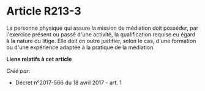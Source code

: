 # Article R213-3

La personne physique qui assure la mission de médiation doit posséder, par l'exercice présent ou passé d'une activité, la
qualification requise eu égard à la nature du litige. Elle doit en outre justifier, selon le cas, d'une formation ou d'une
expérience adaptée à la pratique de la médiation.

**Liens relatifs à cet article**

_Créé par_:

  - Décret n°2017-566 du 18 avril 2017 - art. 1
